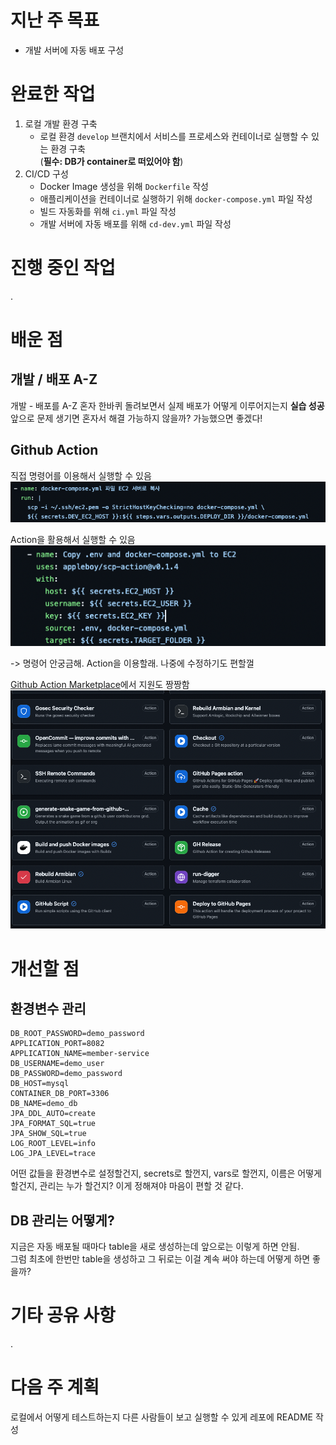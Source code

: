 # 지난 주 목표

- 개발 서버에 자동 배포 구성

# 완료한 작업

1. 로컬 개발 환경 구축
    - 로컬 환경 `develop` 브랜치에서 서비스를 프로세스와 컨테이너로 실행할 수 있는 환경 구축  
      (**필수: DB가 container로 떠있어야 함**)
2. CI/CD 구성
    - Docker Image 생성을 위해 `Dockerfile` 작성
    - 애플리케이션을 컨테이너로 실행하기 위해 `docker-compose.yml` 파일 작성
    - 빌드 자동화를 위해 `ci.yml` 파일 작성
    - 개발 서버에 자동 배포를 위해 `cd-dev.yml` 파일 작성

# 진행 중인 작업

.

# 배운 점

## 개발 / 배포 A-Z

개발 - 배포를 A-Z 혼자 한바퀴 돌려보면서 실제 배포가 어떻게 이루어지는지 **실습 성공**  
앞으로 문제 생기면 혼자서 해결 가능하지 않을까? 가능했으면 좋겠다!

## Github Action

직접 명령어를 이용해서 실행할 수 있음
![cd_by_command.png](../../9_images/cd_by_command.png)

Action을 활용해서 실행할 수 있음
![cd_by_actions.png](../../9_images/cd_by_actions.png)

-> 명령어 안궁금해. Action을 이용할래. 나중에 수정하기도 편할껄

[Github Action Marketplace](https://github.com/marketplace?type=actions)에서 지원도 짱짱함
![github_action_market.png](../../9_images/github_action_market.png)

# 개선할 점

## 환경변수 관리

``` text
DB_ROOT_PASSWORD=demo_password
APPLICATION_PORT=8082
APPLICATION_NAME=member-service
DB_USERNAME=demo_user
DB_PASSWORD=demo_password
DB_HOST=mysql
CONTAINER_DB_PORT=3306
DB_NAME=demo_db
JPA_DDL_AUTO=create
JPA_FORMAT_SQL=true
JPA_SHOW_SQL=true
LOG_ROOT_LEVEL=info
LOG_JPA_LEVEL=trace
```

어떤 값들을 환경변수로 설정할건지, secrets로 할껀지, vars로 할껀지, 이름은 어떻게 할건지, 관리는 누가 할건지?
이게 정해져야 마음이 편할 것 같다.

## DB 관리는 어떻게?

지금은 자동 배포될 때마다 table을 새로 생성하는데 앞으로는 이렇게 하면 안됨.  
그럼 최초에 한번만 table을 생성하고 그 뒤로는 이걸 계속 써야 하는데 어떻게 하면 좋을까?

# 기타 공유 사항

.

# 다음 주 계획

로컬에서 어떻게 테스트하는지 다른 사람들이 보고 실행할 수 있게 레포에 README 작성
